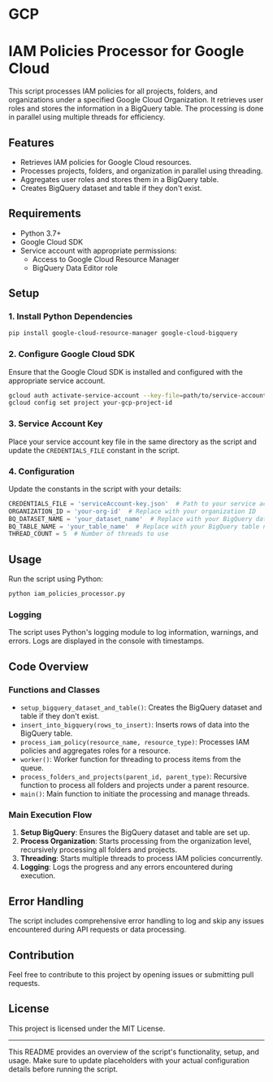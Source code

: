 # GCP

# IAM Policies Processor for Google Cloud

This script processes IAM policies for all projects, folders, and organizations under a specified Google Cloud Organization. It retrieves user roles and stores the information in a BigQuery table. The processing is done in parallel using multiple threads for efficiency.

## Features

- Retrieves IAM policies for Google Cloud resources.
- Processes projects, folders, and organization in parallel using threading.
- Aggregates user roles and stores them in a BigQuery table.
- Creates BigQuery dataset and table if they don't exist.

## Requirements

- Python 3.7+
- Google Cloud SDK
- Service account with appropriate permissions:
  - Access to Google Cloud Resource Manager
  - BigQuery Data Editor role

## Setup

### 1. Install Python Dependencies

```sh
pip install google-cloud-resource-manager google-cloud-bigquery
```

### 2. Configure Google Cloud SDK

Ensure that the Google Cloud SDK is installed and configured with the appropriate service account.

```sh
gcloud auth activate-service-account --key-file=path/to/service-account-file.json
gcloud config set project your-gcp-project-id
```

### 3. Service Account Key

Place your service account key file in the same directory as the script and update the `CREDENTIALS_FILE` constant in the script.

### 4. Configuration

Update the constants in the script with your details:

```python
CREDENTIALS_FILE = 'serviceAccount-key.json'  # Path to your service account key file
ORGANIZATION_ID = 'your-org-id'  # Replace with your organization ID
BQ_DATASET_NAME = 'your_dataset_name'  # Replace with your BigQuery dataset name
BQ_TABLE_NAME = 'your_table_name'  # Replace with your BigQuery table name
THREAD_COUNT = 5  # Number of threads to use
```

## Usage

Run the script using Python:

```sh
python iam_policies_processor.py
```

### Logging

The script uses Python's logging module to log information, warnings, and errors. Logs are displayed in the console with timestamps.

## Code Overview

### Functions and Classes

- `setup_bigquery_dataset_and_table()`: Creates the BigQuery dataset and table if they don't exist.
- `insert_into_bigquery(rows_to_insert)`: Inserts rows of data into the BigQuery table.
- `process_iam_policy(resource_name, resource_type)`: Processes IAM policies and aggregates roles for a resource.
- `worker()`: Worker function for threading to process items from the queue.
- `process_folders_and_projects(parent_id, parent_type)`: Recursive function to process all folders and projects under a parent resource.
- `main()`: Main function to initiate the processing and manage threads.

### Main Execution Flow

1. **Setup BigQuery**: Ensures the BigQuery dataset and table are set up.
2. **Process Organization**: Starts processing from the organization level, recursively processing all folders and projects.
3. **Threading**: Starts multiple threads to process IAM policies concurrently.
4. **Logging**: Logs the progress and any errors encountered during execution.

## Error Handling

The script includes comprehensive error handling to log and skip any issues encountered during API requests or data processing.

## Contribution

Feel free to contribute to this project by opening issues or submitting pull requests.

## License

This project is licensed under the MIT License.

---

This README provides an overview of the script's functionality, setup, and usage. Make sure to update placeholders with your actual configuration details before running the script.